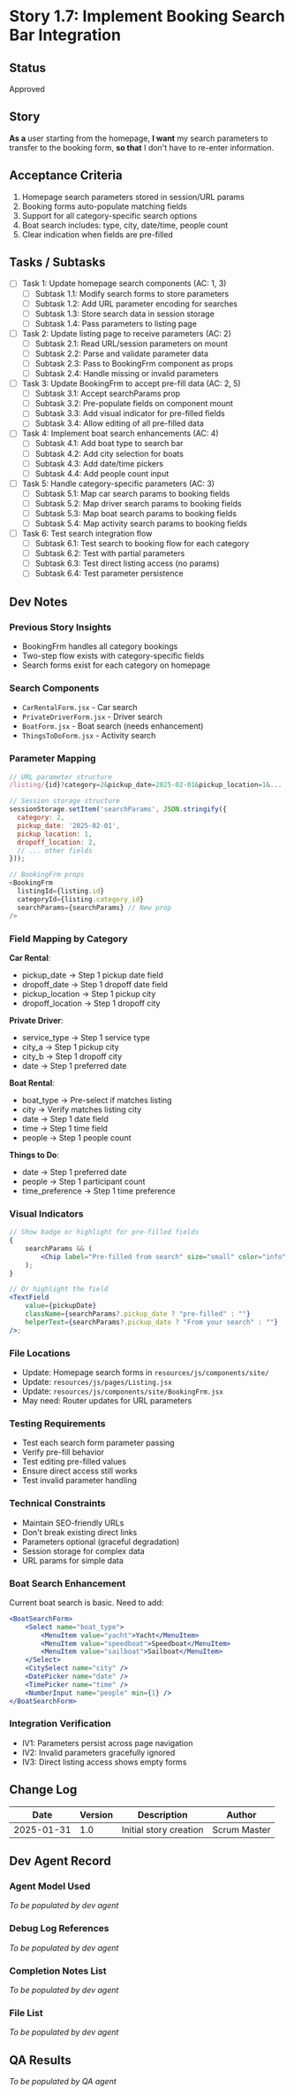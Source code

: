 # Story 1.7: Implement Booking Search Bar Integration

## Status

Approved

## Story

**As a** user starting from the homepage,
**I want** my search parameters to transfer to the booking form,
**so that** I don't have to re-enter information.

## Acceptance Criteria

1. Homepage search parameters stored in session/URL params
2. Booking forms auto-populate matching fields
3. Support for all category-specific search options
4. Boat search includes: type, city, date/time, people count
5. Clear indication when fields are pre-filled

## Tasks / Subtasks

-   [ ] Task 1: Update homepage search components (AC: 1, 3)
    -   [ ] Subtask 1.1: Modify search forms to store parameters
    -   [ ] Subtask 1.2: Add URL parameter encoding for searches
    -   [ ] Subtask 1.3: Store search data in session storage
    -   [ ] Subtask 1.4: Pass parameters to listing page
-   [ ] Task 2: Update listing page to receive parameters (AC: 2)
    -   [ ] Subtask 2.1: Read URL/session parameters on mount
    -   [ ] Subtask 2.2: Parse and validate parameter data
    -   [ ] Subtask 2.3: Pass to BookingFrm component as props
    -   [ ] Subtask 2.4: Handle missing or invalid parameters
-   [ ] Task 3: Update BookingFrm to accept pre-fill data (AC: 2, 5)
    -   [ ] Subtask 3.1: Accept searchParams prop
    -   [ ] Subtask 3.2: Pre-populate fields on component mount
    -   [ ] Subtask 3.3: Add visual indicator for pre-filled fields
    -   [ ] Subtask 3.4: Allow editing of all pre-filled data
-   [ ] Task 4: Implement boat search enhancements (AC: 4)
    -   [ ] Subtask 4.1: Add boat type to search bar
    -   [ ] Subtask 4.2: Add city selection for boats
    -   [ ] Subtask 4.3: Add date/time pickers
    -   [ ] Subtask 4.4: Add people count input
-   [ ] Task 5: Handle category-specific parameters (AC: 3)
    -   [ ] Subtask 5.1: Map car search params to booking fields
    -   [ ] Subtask 5.2: Map driver search params to booking fields
    -   [ ] Subtask 5.3: Map boat search params to booking fields
    -   [ ] Subtask 5.4: Map activity search params to booking fields
-   [ ] Task 6: Test search integration flow
    -   [ ] Subtask 6.1: Test search to booking flow for each category
    -   [ ] Subtask 6.2: Test with partial parameters
    -   [ ] Subtask 6.3: Test direct listing access (no params)
    -   [ ] Subtask 6.4: Test parameter persistence

## Dev Notes

### Previous Story Insights

-   BookingFrm handles all category bookings
-   Two-step flow exists with category-specific fields
-   Search forms exist for each category on homepage

### Search Components

-   `CarRentalForm.jsx` - Car search
-   `PrivateDriverForm.jsx` - Driver search
-   `BoatForm.jsx` - Boat search (needs enhancement)
-   `ThingsToDoForm.jsx` - Activity search

### Parameter Mapping

```javascript
// URL parameter structure
/listing/{id}?category=2&pickup_date=2025-02-01&pickup_location=1&...

// Session storage structure
sessionStorage.setItem('searchParams', JSON.stringify({
  category: 2,
  pickup_date: '2025-02-01',
  pickup_location: 1,
  dropoff_location: 2,
  // ... other fields
}));

// BookingFrm props
<BookingFrm
  listingId={listing.id}
  categoryId={listing.category_id}
  searchParams={searchParams} // New prop
/>
```

### Field Mapping by Category

**Car Rental**:

-   pickup_date → Step 1 pickup date field
-   dropoff_date → Step 1 dropoff date field
-   pickup_location → Step 1 pickup city
-   dropoff_location → Step 1 dropoff city

**Private Driver**:

-   service_type → Step 1 service type
-   city_a → Step 1 pickup city
-   city_b → Step 1 dropoff city
-   date → Step 1 preferred date

**Boat Rental**:

-   boat_type → Pre-select if matches listing
-   city → Verify matches listing city
-   date → Step 1 date field
-   time → Step 1 time field
-   people → Step 1 people count

**Things to Do**:

-   date → Step 1 preferred date
-   people → Step 1 participant count
-   time_preference → Step 1 time preference

### Visual Indicators

```jsx
// Show badge or highlight for pre-filled fields
{
    searchParams && (
        <Chip label="Pre-filled from search" size="small" color="info" />
    );
}

// Or highlight the field
<TextField
    value={pickupDate}
    className={searchParams?.pickup_date ? "pre-filled" : ""}
    helperText={searchParams?.pickup_date ? "From your search" : ""}
/>;
```

### File Locations

-   Update: Homepage search forms in `resources/js/components/site/`
-   Update: `resources/js/pages/Listing.jsx`
-   Update: `resources/js/components/site/BookingFrm.jsx`
-   May need: Router updates for URL parameters

### Testing Requirements

-   Test each search form parameter passing
-   Verify pre-fill behavior
-   Test editing pre-filled values
-   Ensure direct access still works
-   Test invalid parameter handling

### Technical Constraints

-   Maintain SEO-friendly URLs
-   Don't break existing direct links
-   Parameters optional (graceful degradation)
-   Session storage for complex data
-   URL params for simple data

### Boat Search Enhancement

Current boat search is basic. Need to add:

```jsx
<BoatSearchForm>
    <Select name="boat_type">
        <MenuItem value="yacht">Yacht</MenuItem>
        <MenuItem value="speedboat">Speedboat</MenuItem>
        <MenuItem value="sailboat">Sailboat</MenuItem>
    </Select>
    <CitySelect name="city" />
    <DatePicker name="date" />
    <TimePicker name="time" />
    <NumberInput name="people" min={1} />
</BoatSearchForm>
```

### Integration Verification

-   IV1: Parameters persist across page navigation
-   IV2: Invalid parameters gracefully ignored
-   IV3: Direct listing access shows empty forms

## Change Log

| Date       | Version | Description            | Author       |
| ---------- | ------- | ---------------------- | ------------ |
| 2025-01-31 | 1.0     | Initial story creation | Scrum Master |

## Dev Agent Record

### Agent Model Used

_To be populated by dev agent_

### Debug Log References

_To be populated by dev agent_

### Completion Notes List

_To be populated by dev agent_

### File List

_To be populated by dev agent_

## QA Results

_To be populated by QA agent_
